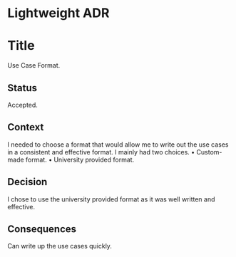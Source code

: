 # Lightweight ADR

# Title
Use Case Format.

## Status
Accepted.

## Context
I needed to choose a format that would allow me to write out the use cases in a consistent and effective format. I mainly had two choices.
•	Custom-made format.
•	University provided format.

## Decision
I chose to use the university provided format as it was well written and effective.

## Consequences
Can write up the use cases quickly.
